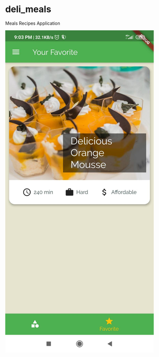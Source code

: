# deli_meals

Meals Recipes Application

![alt text](https://github.com/TimothyBarus/projects_flutter/blob/master/delimeals/ScreenShoot1.jpg)
